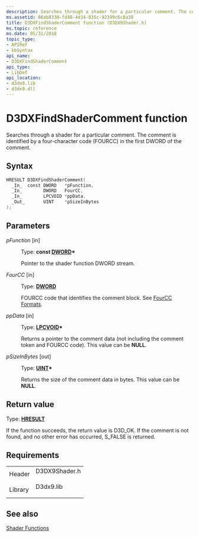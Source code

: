 ```yaml
---
description: Searches through a shader for a particular comment. The comment is identified by a four-character code (FOURCC) in the first DWORD of the comment.
ms.assetid: 86ab8330-fd48-4d14-835c-92399c6c8a38
title: D3DXFindShaderComment function (D3DX9Shader.h)
ms.topic: reference
ms.date: 05/31/2018
topic_type: 
- APIRef
- kbSyntax
api_name: 
- D3DXFindShaderComment
api_type: 
- LibDef
api_location: 
- d3dx9.lib
- d3dx9.dll
---
```


# D3DXFindShaderComment function

Searches through a shader for a particular comment. The comment is identified by a four-character code (FOURCC) in the first DWORD of the comment.

## Syntax


```C++
HRESULT D3DXFindShaderComment(
  _In_  const DWORD   *pFunction,
  _In_        DWORD   FourCC,
  _In_        LPCVOID *ppData,
  _Out_       UINT    *pSizeInBytes
);
```



## Parameters

<dl> <dt>

*pFunction* \[in\]
</dt> <dd>

Type: **const [**DWORD**](../winprog/windows-data-types.md)\***

Pointer to the shader function DWORD stream.

</dd> <dt>

*FourCC* \[in\]
</dt> <dd>

Type: **[**DWORD**](../winprog/windows-data-types.md)**

FOURCC code that identifies the comment block. See [FourCC Formats](d3dformat.md).

</dd> <dt>

*ppData* \[in\]
</dt> <dd>

Type: **[**LPCVOID**](../winprog/windows-data-types.md)\***

Returns a pointer to the comment data (not including the comment token and FOURCC code). This value can be **NULL**.

</dd> <dt>

*pSizeInBytes* \[out\]
</dt> <dd>

Type: **[**UINT**](../winprog/windows-data-types.md)\***

Returns the size of the comment data in bytes. This value can be **NULL**.

</dd> </dl>

## Return value

Type: **[**HRESULT**](https://msdn.microsoft.com/library/Bb401631(v=MSDN.10).aspx)**

If the function succeeds, the return value is D3D\_OK. If the comment is not found, and no other error has occurred, S\_FALSE is returned.

## Requirements



|                    |                                                                                          |
|--------------------|------------------------------------------------------------------------------------------|
| Header<br/>  | <dl> <dt>D3DX9Shader.h</dt> </dl> |
| Library<br/> | <dl> <dt>D3dx9.lib</dt> </dl>     |



## See also

<dl> <dt>

[Shader Functions](dx9-graphics-reference-d3dx-functions-shader.md)
</dt> </dl>

 

 

